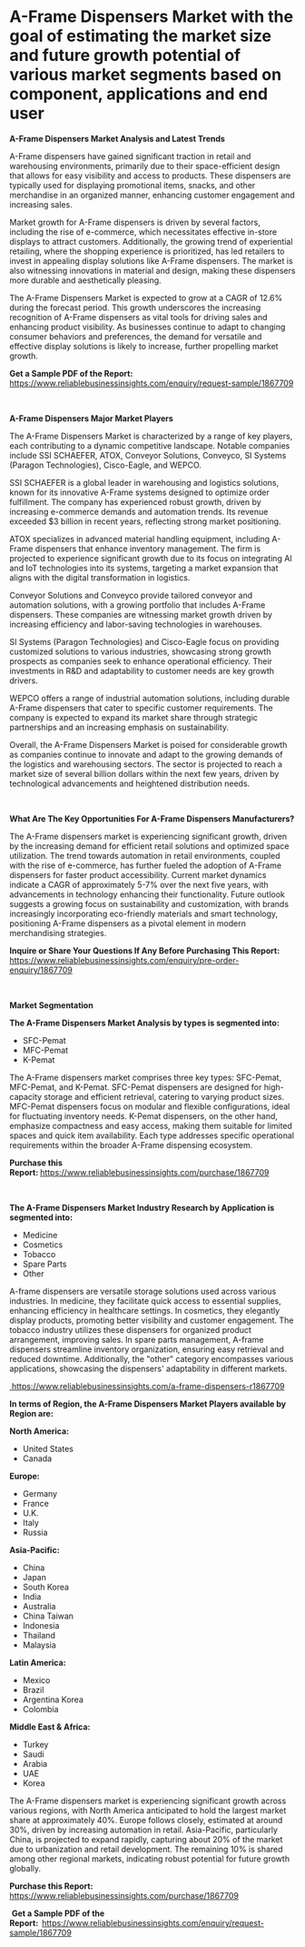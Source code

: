 <p><h1>A-Frame Dispensers Market with the goal of estimating the market size and future growth potential of various market segments based on component, applications and end user</h1></p><p><strong>A-Frame Dispensers Market Analysis and Latest Trends</strong></p>
<p><p>A-Frame dispensers have gained significant traction in retail and warehousing environments, primarily due to their space-efficient design that allows for easy visibility and access to products. These dispensers are typically used for displaying promotional items, snacks, and other merchandise in an organized manner, enhancing customer engagement and increasing sales.</p><p>Market growth for A-Frame dispensers is driven by several factors, including the rise of e-commerce, which necessitates effective in-store displays to attract customers. Additionally, the growing trend of experiential retailing, where the shopping experience is prioritized, has led retailers to invest in appealing display solutions like A-Frame dispensers. The market is also witnessing innovations in material and design, making these dispensers more durable and aesthetically pleasing.</p><p>The A-Frame Dispensers Market is expected to grow at a CAGR of 12.6% during the forecast period. This growth underscores the increasing recognition of A-Frame dispensers as vital tools for driving sales and enhancing product visibility. As businesses continue to adapt to changing consumer behaviors and preferences, the demand for versatile and effective display solutions is likely to increase, further propelling market growth.</p></p>
<p><strong>Get a Sample PDF of the Report:&nbsp;</strong> <a href="https://www.reliablebusinessinsights.com/enquiry/request-sample/1867709?utm_campaign=2238&utm_medium=2&utm_source=Github&utm_content=ia&utm_term=12042025&utm_id=a-frame-dispensers">https://www.reliablebusinessinsights.com/enquiry/request-sample/1867709</a></p>
<p>&nbsp;</p>
<p><strong>A-Frame Dispensers Major Market Players</strong></p>
<p><p>The A-Frame Dispensers Market is characterized by a range of key players, each contributing to a dynamic competitive landscape. Notable companies include SSI SCHAEFER, ATOX, Conveyor Solutions, Conveyco, SI Systems (Paragon Technologies), Cisco-Eagle, and WEPCO. </p><p>SSI SCHAEFER is a global leader in warehousing and logistics solutions, known for its innovative A-Frame systems designed to optimize order fulfillment. The company has experienced robust growth, driven by increasing e-commerce demands and automation trends. Its revenue exceeded $3 billion in recent years, reflecting strong market positioning.</p><p>ATOX specializes in advanced material handling equipment, including A-Frame dispensers that enhance inventory management. The firm is projected to experience significant growth due to its focus on integrating AI and IoT technologies into its systems, targeting a market expansion that aligns with the digital transformation in logistics.</p><p>Conveyor Solutions and Conveyco provide tailored conveyor and automation solutions, with a growing portfolio that includes A-Frame dispensers. These companies are witnessing market growth driven by increasing efficiency and labor-saving technologies in warehouses.</p><p>SI Systems (Paragon Technologies) and Cisco-Eagle focus on providing customized solutions to various industries, showcasing strong growth prospects as companies seek to enhance operational efficiency. Their investments in R&D and adaptability to customer needs are key growth drivers.</p><p>WEPCO offers a range of industrial automation solutions, including durable A-Frame dispensers that cater to specific customer requirements. The company is expected to expand its market share through strategic partnerships and an increasing emphasis on sustainability.</p><p>Overall, the A-Frame Dispensers Market is poised for considerable growth as companies continue to innovate and adapt to the growing demands of the logistics and warehousing sectors. The sector is projected to reach a market size of several billion dollars within the next few years, driven by technological advancements and heightened distribution needs.</p></p>
<p>&nbsp;</p>
<p><strong>What Are The Key Opportunities For A-Frame Dispensers Manufacturers?</strong></p>
<p><p>The A-Frame dispensers market is experiencing significant growth, driven by the increasing demand for efficient retail solutions and optimized space utilization. The trend towards automation in retail environments, coupled with the rise of e-commerce, has further fueled the adoption of A-Frame dispensers for faster product accessibility. Current market dynamics indicate a CAGR of approximately 5-7% over the next five years, with advancements in technology enhancing their functionality. Future outlook suggests a growing focus on sustainability and customization, with brands increasingly incorporating eco-friendly materials and smart technology, positioning A-Frame dispensers as a pivotal element in modern merchandising strategies.</p></p>
<p><strong>Inquire or Share Your Questions If Any Before Purchasing This Report:</strong> <a href="https://www.reliablebusinessinsights.com/enquiry/pre-order-enquiry/1867709?utm_campaign=2238&utm_medium=2&utm_source=Github&utm_content=ia&utm_term=12042025&utm_id=a-frame-dispensers">https://www.reliablebusinessinsights.com/enquiry/pre-order-enquiry/1867709</a></p>
<p>&nbsp;</p>
<p><strong>Market Segmentation</strong></p>
<p><strong>The A-Frame Dispensers Market Analysis by types is segmented into:</strong></p>
<p><ul><li>SFC-Pemat</li><li>MFC-Pemat</li><li>K-Pemat</li></ul></p>
<p><p>The A-Frame dispensers market comprises three key types: SFC-Pemat, MFC-Pemat, and K-Pemat. SFC-Pemat dispensers are designed for high-capacity storage and efficient retrieval, catering to varying product sizes. MFC-Pemat dispensers focus on modular and flexible configurations, ideal for fluctuating inventory needs. K-Pemat dispensers, on the other hand, emphasize compactness and easy access, making them suitable for limited spaces and quick item availability. Each type addresses specific operational requirements within the broader A-Frame dispensing ecosystem.</p></p>
<p><strong>Purchase this Report:&nbsp;</strong><a href="https://www.reliablebusinessinsights.com/purchase/1867709?utm_campaign=2238&utm_medium=2&utm_source=Github&utm_content=ia&utm_term=12042025&utm_id=a-frame-dispensers">https://www.reliablebusinessinsights.com/purchase/1867709</a></p>
<p>&nbsp;</p>
<p><strong>The A-Frame Dispensers Market Industry Research by Application is segmented into:</strong></p>
<p><ul><li>Medicine</li><li>Cosmetics</li><li>Tobacco</li><li>Spare Parts</li><li>Other</li></ul></p>
<p><p>A-frame dispensers are versatile storage solutions used across various industries. In medicine, they facilitate quick access to essential supplies, enhancing efficiency in healthcare settings. In cosmetics, they elegantly display products, promoting better visibility and customer engagement. The tobacco industry utilizes these dispensers for organized product arrangement, improving sales. In spare parts management, A-frame dispensers streamline inventory organization, ensuring easy retrieval and reduced downtime. Additionally, the "other" category encompasses various applications, showcasing the dispensers' adaptability in different markets.</p></p>
<p><a href="https://www.reliablebusinessinsights.com/a-frame-dispensers-r1867709?utm_campaign=2238&utm_medium=2&utm_source=Github&utm_content=ia&utm_term=12042025&utm_id=a-frame-dispensers">&nbsp;https://www.reliablebusinessinsights.com/a-frame-dispensers-r1867709</a></p>
<p><strong>In terms of Region, the A-Frame Dispensers Market Players available by Region are:</strong></p>
<p>
    <p> <strong> North America: </strong>
        <ul>
            <li>United States</li>
            <li>Canada</li>
        </ul>
        </p> 
    <p> <strong> Europe: </strong>
        <ul>
            <li>Germany</li>
            <li>France</li>
            <li>U.K.</li>
            <li>Italy</li>
            <li>Russia</li>
        </ul>
        </p> 
    <p> <strong> Asia-Pacific: </strong>
        <ul>
            <li>China</li>
            <li>Japan</li>
            <li>South Korea</li>
            <li>India</li>
            <li>Australia</li>
            <li>China Taiwan</li>
            <li>Indonesia</li>
            <li>Thailand</li>
            <li>Malaysia</li>
        </ul>
        </p> 
    <p> <strong> Latin America: </strong>
        <ul>
            <li>Mexico</li>
            <li>Brazil</li>
            <li>Argentina Korea</li>
            <li>Colombia</li>
        </ul>
        </p> 
    <p> <strong> Middle East & Africa: </strong>
        <ul>
            <li>Turkey</li>
            <li>Saudi</li>
            <li>Arabia</li>
            <li>UAE</li>
            <li>Korea</li>
        </ul>
    </p>
    </p>
<p><p>The A-Frame dispensers market is experiencing significant growth across various regions, with North America anticipated to hold the largest market share at approximately 40%. Europe follows closely, estimated at around 30%, driven by increasing automation in retail. Asia-Pacific, particularly China, is projected to expand rapidly, capturing about 20% of the market due to urbanization and retail development. The remaining 10% is shared among other regional markets, indicating robust potential for future growth globally.</p></p>
<p><strong>Purchase this Report: </strong><a href="https://www.reliablebusinessinsights.com/purchase/1867709?utm_campaign=2238&utm_medium=2&utm_source=Github&utm_content=ia&utm_term=12042025&utm_id=a-frame-dispensers">https://www.reliablebusinessinsights.com/purchase/1867709</a></p>
<p>&nbsp;<strong>Get a Sample PDF of the Report:&nbsp;&nbsp;</strong><a href="https://www.reliablebusinessinsights.com/enquiry/request-sample/1867709?utm_campaign=2238&utm_medium=2&utm_source=Github&utm_content=ia&utm_term=12042025&utm_id=a-frame-dispensers">https://www.reliablebusinessinsights.com/enquiry/request-sample/1867709</a></p>
<p><strong></strong></p>
<p><p></p><p></p><p></p></p>